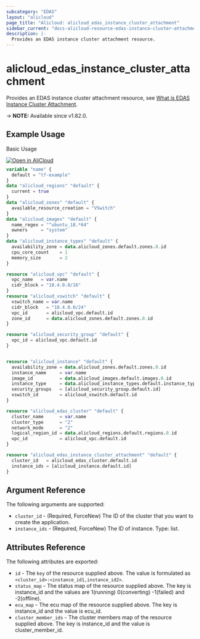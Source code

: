 ```yaml
---
subcategory: "EDAS"
layout: "alicloud"
page_title: "Alicloud: alicloud_edas_instance_cluster_attachment"
sidebar_current: "docs-alicloud-resource-edas-instance-cluster-attachment"
description: |-
  Provides an EDAS instance cluster attachment resource.
---
```


# alicloud_edas_instance_cluster_attachment

Provides an EDAS instance cluster attachment resource, see [What is EDAS Instance Cluster Attachment](https://www.alibabacloud.com/help/en/edas/developer-reference/api-edas-2017-08-01-installagent).

-> **NOTE:** Available since v1.82.0.


## Example Usage

Basic Usage

<div style="display: block;margin-bottom: 40px;"><div class="oics-button" style="float: right;position: absolute;margin-bottom: 10px;">
  <a href="https://api.aliyun.com/terraform?resource=alicloud_edas_instance_cluster_attachment&exampleId=2f892ae6-8656-f488-10d5-806421c51d104f786c6e&activeTab=example&spm=docs.r.edas_instance_cluster_attachment.0.2f892ae686&intl_lang=EN_US" target="_blank">
    <img alt="Open in AliCloud" src="https://img.alicdn.com/imgextra/i1/O1CN01hjjqXv1uYUlY56FyX_!!6000000006049-55-tps-254-36.svg" style="max-height: 44px; max-width: 100%;">
  </a>
</div></div>

```terraform
variable "name" {
  default = "tf-example"
}
data "alicloud_regions" "default" {
  current = true
}
data "alicloud_zones" "default" {
  available_resource_creation = "VSwitch"
}
data "alicloud_images" "default" {
  name_regex = "^ubuntu_18.*64"
  owners     = "system"
}
data "alicloud_instance_types" "default" {
  availability_zone = data.alicloud_zones.default.zones.0.id
  cpu_core_count    = 1
  memory_size       = 2
}

resource "alicloud_vpc" "default" {
  vpc_name   = var.name
  cidr_block = "10.4.0.0/16"
}
resource "alicloud_vswitch" "default" {
  vswitch_name = var.name
  cidr_block   = "10.4.0.0/24"
  vpc_id       = alicloud_vpc.default.id
  zone_id      = data.alicloud_zones.default.zones.0.id
}

resource "alicloud_security_group" "default" {
  vpc_id = alicloud_vpc.default.id
}


resource "alicloud_instance" "default" {
  availability_zone = data.alicloud_zones.default.zones.0.id
  instance_name     = var.name
  image_id          = data.alicloud_images.default.images.0.id
  instance_type     = data.alicloud_instance_types.default.instance_types.0.id
  security_groups   = [alicloud_security_group.default.id]
  vswitch_id        = alicloud_vswitch.default.id
}

resource "alicloud_edas_cluster" "default" {
  cluster_name      = var.name
  cluster_type      = "2"
  network_mode      = "2"
  logical_region_id = data.alicloud_regions.default.regions.0.id
  vpc_id            = alicloud_vpc.default.id
}

resource "alicloud_edas_instance_cluster_attachment" "default" {
  cluster_id   = alicloud_edas_cluster.default.id
  instance_ids = [alicloud_instance.default.id]
}
```

## Argument Reference

The following arguments are supported:

* `cluster_id` - (Required, ForceNew) The ID of the cluster that you want to create the application.
* `instance_ids` - (Required, ForceNew) The ID of instance. Type: list.

## Attributes Reference

The following attributes are exported:

* `id` - The `key` of the resource supplied above. The value is formulated as `<cluster_id>:<instance_id1,instance_id2>`.
* `status_map` - The status map of the resource supplied above. The key is instance_id and the values are 1(running) 0(converting) -1(failed) and -2(offline).
* `ecu_map` - The ecu map of the resource supplied above. The key is instance_id and the value is ecu_id.
* `cluster_member_ids` - The cluster members map of the resource supplied above. The key is instance_id and the value is cluster_member_id.


